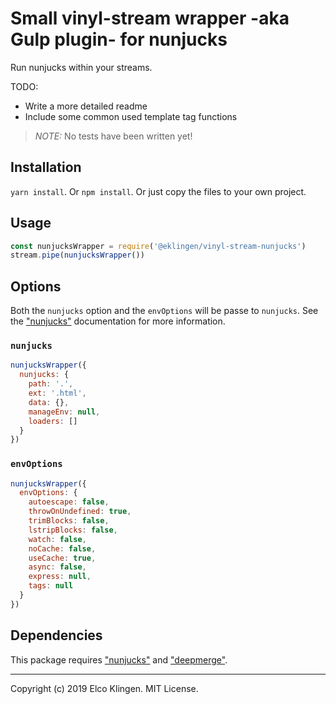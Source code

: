 
# Small vinyl-stream wrapper -aka Gulp plugin- for nunjucks

Run nunjucks within your streams.

TODO:

- Write a more detailed readme
- Include some common used template tag functions

> *NOTE:* No tests have been written yet!

## Installation

`yarn install`. Or `npm install`. Or just copy the files to your own project.

## Usage

```javascript
const nunjucksWrapper = require('@eklingen/vinyl-stream-nunjucks')
stream.pipe(nunjucksWrapper())
```

## Options

Both the `nunjucks` option and the `envOptions` will be passe to `nunjucks`. See the ["nunjucks"](https://www.npmjs.com/package/nunjucks) documentation for more information.

### `nunjucks`

```javascript
nunjucksWrapper({
  nunjucks: {
    path: '.',
    ext: '.html',
    data: {},
    manageEnv: null,
    loaders: []
  }
})
```

### `envOptions`

```javascript
nunjucksWrapper({
  envOptions: {
    autoescape: false,
    throwOnUndefined: true,
    trimBlocks: false,
    lstripBlocks: false,
    watch: false,
    noCache: false,
    useCache: true,
    async: false,
    express: null,
    tags: null
  }
})
```

## Dependencies

This package requires ["nunjucks"](https://www.npmjs.com/package/nunjucks) and ["deepmerge"](https://www.npmjs.com/package/deepmerge).

---

Copyright (c) 2019 Elco Klingen. MIT License.
